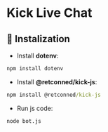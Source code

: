 # Kick Live Chat

## 🚀 Instalization

- Install **dotenv**:
```cmd
npm install dotenv
```

- Install **@retconned/kick-js**:
```cmd
npm install @retconned/kick-js
```

- Run js code:
```cmd
node bot.js
```
